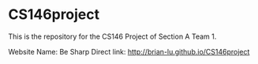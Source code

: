 # CS146project
This is the repository for the CS146 Project of Section A Team 1.

Website Name: Be Sharp
Direct link: http://brian-lu.github.io/CS146project
